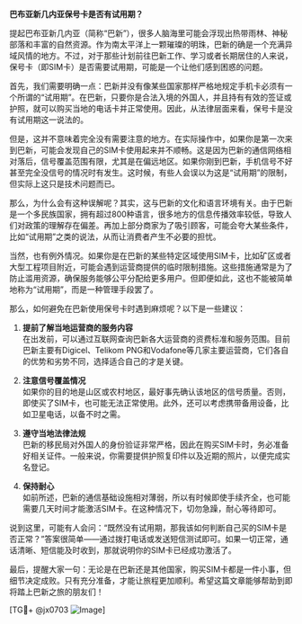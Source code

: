 **巴布亚新几内亚保号卡是否有试用期？**

提起巴布亚新几内亚（简称“巴新”），很多人脑海里可能会浮现出热带雨林、神秘部落和丰富的自然资源。作为南太平洋上一颗璀璨的明珠，巴新的确是一个充满异域风情的地方。不过，对于那些计划前往巴新工作、学习或者长期居住的人来说，保号卡（即SIM卡）是否需要试用期，可能是一个让他们感到困惑的问题。

首先，我们需要明确一点：巴新并没有像某些国家那样严格地规定手机卡必须有一个所谓的“试用期”。在巴新，只要你是合法入境的外国人，并且持有有效的签证或护照，就可以购买当地的电话卡并正常使用。因此，从法律层面来看，保号卡是没有试用期这一说法的。

但是，这并不意味着完全没有需要注意的地方。在实际操作中，如果你是第一次来到巴新，可能会发现自己的SIM卡使用起来并不顺畅。这是因为巴新的通信网络相对落后，信号覆盖范围有限，尤其是在偏远地区。如果你刚到巴新，手机信号不好甚至完全没信号的情况时有发生。这时候，有些人会误以为这是“试用期”的限制，但实际上这只是技术问题而已。

那么，为什么会有这种误解呢？其实，这与巴新的文化和语言环境有关。由于巴新是一个多民族国家，拥有超过800种语言，很多地方的信息传播效率较低，导致人们对政策的理解存在偏差。再加上部分商家为了吸引顾客，可能会夸大某些条件，比如“试用期”之类的说法，从而让消费者产生不必要的担忧。

当然，也有例外情况。如果你是在巴新的某些特定区域使用SIM卡，比如矿区或者大型工程项目附近，可能会遇到运营商提供的临时限制措施。这些措施通常是为了防止滥用资源，确保服务能够公平分配给更多用户。但即便如此，这也不能被简单地称为“试用期”，而是一种管理手段罢了。

那么，如何避免在巴新使用保号卡时遇到麻烦呢？以下是一些建议：

1. **提前了解当地运营商的服务内容**  
   在出发前，可以通过互联网查询巴新各大运营商的资费标准和服务范围。目前巴新主要有Digicel、Telikom PNG和Vodafone等几家主要运营商，它们各自的优势和劣势不同，选择适合自己的才是关键。

2. **注意信号覆盖情况**  
   如果你的目的地是山区或农村地区，最好事先确认该地区的信号质量。否则，即使买了SIM卡，也可能无法正常使用。此外，还可以考虑携带备用设备，比如卫星电话，以备不时之需。

3. **遵守当地法律法规**  
   巴新的移民局对外国人的身份验证非常严格，因此在购买SIM卡时，务必准备好相关证件。一般来说，你需要提供护照复印件以及近期的照片，以便完成实名登记。

4. **保持耐心**  
   如前所述，巴新的通信基础设施相对薄弱，所以有时候即使手续齐全，也可能需要几天时间才能激活SIM卡。在这种情况下，切勿急躁，耐心等待即可。

说到这里，可能有人会问：“既然没有试用期，那我该如何判断自己买的SIM卡是否正常？”答案很简单——通过拨打电话或发送短信测试即可。如果一切正常，通话清晰、短信能及时收到，那就说明你的SIM卡已经成功激活了。

最后，提醒大家一句：无论是在巴新还是其他国家，购买SIM卡都是一件小事，但细节决定成败。只有充分准备，才能让旅程更加顺利。希望这篇文章能够帮助到即将踏上巴新之旅的朋友们！

[TG💪+ @jx0703 ![Image](https://github.com/user-attachments/assets/dbca1d08-cadb-493c-b0ec-ad6f7a83f270)]